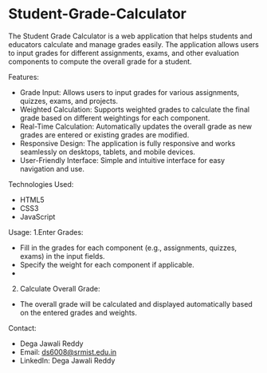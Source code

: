 # Student-Grade-Calculator

The Student Grade Calculator is a web application that helps students and educators calculate and manage grades easily. The application allows users to input grades for different assignments, exams, and other evaluation components to compute the overall grade for a student.

Features:

* Grade Input: Allows users to input grades for various assignments, quizzes, exams, and projects.
* Weighted Calculation: Supports weighted grades to calculate the final grade based on different weightings for each component.
* Real-Time Calculation: Automatically updates the overall grade as new grades are entered or existing grades are modified.
* Responsive Design: The application is fully responsive and works seamlessly on desktops, tablets, and mobile devices.
* User-Friendly Interface: Simple and intuitive interface for easy navigation and use.

Technologies Used:
* HTML5
* CSS3
* JavaScript

Usage:
1.Enter Grades:

* Fill in the grades for each component (e.g., assignments, quizzes, exams) in the input fields.
* Specify the weight for each component if applicable.
* 
2. Calculate Overall Grade:

* The overall grade will be calculated and displayed automatically based on the entered grades and weights.

Contact:

* Dega Jawali Reddy
* Email: ds6008@srmist.edu.in
* LinkedIn: Dega Jawali Reddy
